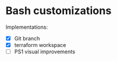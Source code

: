 # Bash customizations

Implementations:

- [x] Git branch
- [x] terraform workspace 
- [ ] PS1 visual improvements

